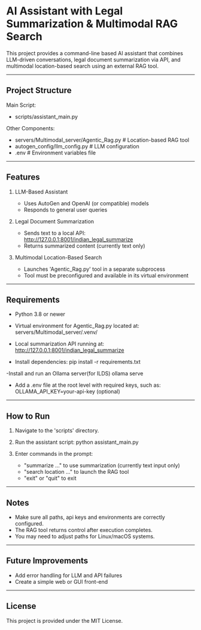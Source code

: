 AI Assistant with Legal Summarization & Multimodal RAG Search
=============================================================

This project provides a command-line based AI assistant that combines
LLM-driven conversations, legal document summarization via API, and
multimodal location-based search using an external RAG tool.

-------------------------------------------------------------
Project Structure
-------------------------------------------------------------

Main Script:
- scripts/assistant_main.py

Other Components:
- servers/Multimodal_server/Agentic_Rag.py     # Location-based RAG tool
- autogen_config/llm_config.py                 # LLM configuration
- .env                                         # Environment variables file

-------------------------------------------------------------
Features
-------------------------------------------------------------

1. LLM-Based Assistant
   - Uses AutoGen and OpenAI (or compatible) models
   - Responds to general user queries

2. Legal Document Summarization
   - Sends text to a local API: http://127.0.0.1:8001/indian_legal_summarize
   - Returns summarized content (currently text only)

3. Multimodal Location-Based Search
   - Launches 'Agentic_Rag.py' tool in a separate subprocess
   - Tool must be preconfigured and available in its virtual environment

-------------------------------------------------------------
Requirements
-------------------------------------------------------------

- Python 3.8 or newer
- Virtual environment for Agentic_Rag.py located at:
  servers/Multimodal_server/.venv/

- Local summarization API running at:
  http://127.0.0.1:8001/indian_legal_summarize

- Install dependencies:
  pip install -r requirements.txt

-Install and run an Ollama server(for ILDS)
 ollama serve
 
- Add a .env file at the root level with required keys, such as:
  OLLAMA_API_KEY=your-api-key (optional)

-------------------------------------------------------------
How to Run
-------------------------------------------------------------

1. Navigate to the 'scripts' directory.

2. Run the assistant script:
   python assistant_main.py

3. Enter commands in the prompt:
   - "summarize ..." to use summarization (currently text input only)
   - "search location ..." to launch the RAG tool
   - "exit" or "quit" to exit

-------------------------------------------------------------
Notes
-------------------------------------------------------------

- Make sure all paths, api keys and environments are correctly configured.
- The RAG tool returns control after execution completes.
- You may need to adjust paths for Linux/macOS systems.

-------------------------------------------------------------
Future Improvements
-------------------------------------------------------------

- Add error handling for LLM and API failures
- Create a simple web or GUI front-end

-------------------------------------------------------------
License
-------------------------------------------------------------

This project is provided under the MIT License.
